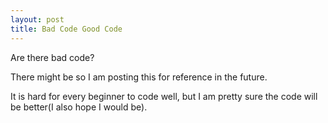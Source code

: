 ```yaml
---
layout: post
title: Bad Code Good Code
---
```


Are there bad code?

There might be so I am posting this for reference in the future.

It is hard for every beginner to code well, but I am pretty sure the code will be better(I also hope I would be).
